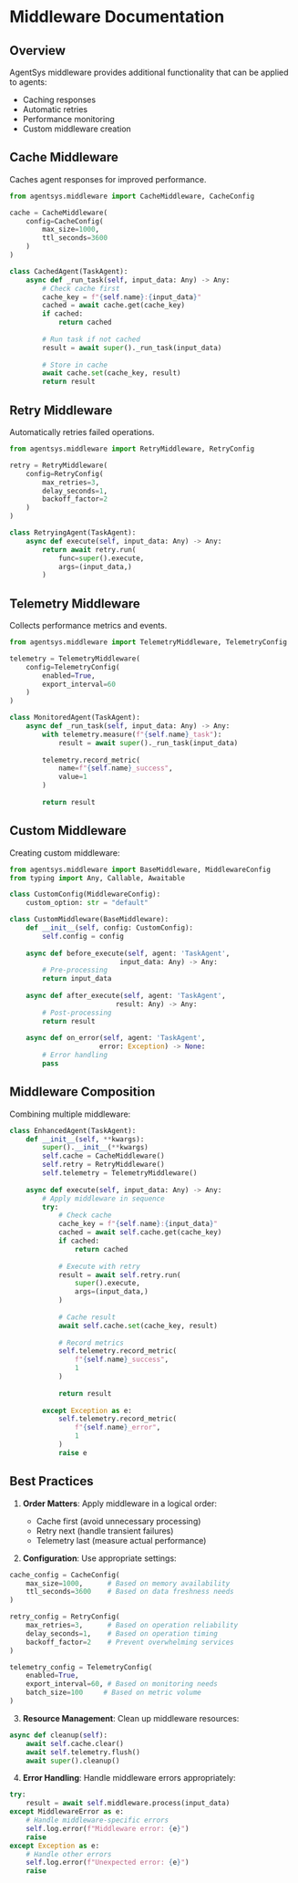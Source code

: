 # Middleware Documentation

## Overview

AgentSys middleware provides additional functionality that can be applied to agents:
- Caching responses
- Automatic retries
- Performance monitoring
- Custom middleware creation

## Cache Middleware

Caches agent responses for improved performance.

```python
from agentsys.middleware import CacheMiddleware, CacheConfig

cache = CacheMiddleware(
    config=CacheConfig(
        max_size=1000,
        ttl_seconds=3600
    )
)

class CachedAgent(TaskAgent):
    async def _run_task(self, input_data: Any) -> Any:
        # Check cache first
        cache_key = f"{self.name}:{input_data}"
        cached = await cache.get(cache_key)
        if cached:
            return cached
        
        # Run task if not cached
        result = await super()._run_task(input_data)
        
        # Store in cache
        await cache.set(cache_key, result)
        return result
```

## Retry Middleware

Automatically retries failed operations.

```python
from agentsys.middleware import RetryMiddleware, RetryConfig

retry = RetryMiddleware(
    config=RetryConfig(
        max_retries=3,
        delay_seconds=1,
        backoff_factor=2
    )
)

class RetryingAgent(TaskAgent):
    async def execute(self, input_data: Any) -> Any:
        return await retry.run(
            func=super().execute,
            args=(input_data,)
        )
```

## Telemetry Middleware

Collects performance metrics and events.

```python
from agentsys.middleware import TelemetryMiddleware, TelemetryConfig

telemetry = TelemetryMiddleware(
    config=TelemetryConfig(
        enabled=True,
        export_interval=60
    )
)

class MonitoredAgent(TaskAgent):
    async def _run_task(self, input_data: Any) -> Any:
        with telemetry.measure(f"{self.name}_task"):
            result = await super()._run_task(input_data)
            
        telemetry.record_metric(
            name=f"{self.name}_success",
            value=1
        )
        
        return result
```

## Custom Middleware

Creating custom middleware:

```python
from agentsys.middleware import BaseMiddleware, MiddlewareConfig
from typing import Any, Callable, Awaitable

class CustomConfig(MiddlewareConfig):
    custom_option: str = "default"

class CustomMiddleware(BaseMiddleware):
    def __init__(self, config: CustomConfig):
        self.config = config
    
    async def before_execute(self, agent: 'TaskAgent', 
                           input_data: Any) -> Any:
        # Pre-processing
        return input_data
    
    async def after_execute(self, agent: 'TaskAgent',
                          result: Any) -> Any:
        # Post-processing
        return result
    
    async def on_error(self, agent: 'TaskAgent',
                      error: Exception) -> None:
        # Error handling
        pass
```

## Middleware Composition

Combining multiple middleware:

```python
class EnhancedAgent(TaskAgent):
    def __init__(self, **kwargs):
        super().__init__(**kwargs)
        self.cache = CacheMiddleware()
        self.retry = RetryMiddleware()
        self.telemetry = TelemetryMiddleware()
    
    async def execute(self, input_data: Any) -> Any:
        # Apply middleware in sequence
        try:
            # Check cache
            cache_key = f"{self.name}:{input_data}"
            cached = await self.cache.get(cache_key)
            if cached:
                return cached
            
            # Execute with retry
            result = await self.retry.run(
                super().execute,
                args=(input_data,)
            )
            
            # Cache result
            await self.cache.set(cache_key, result)
            
            # Record metrics
            self.telemetry.record_metric(
                f"{self.name}_success",
                1
            )
            
            return result
            
        except Exception as e:
            self.telemetry.record_metric(
                f"{self.name}_error",
                1
            )
            raise e
```

## Best Practices

1. **Order Matters**: Apply middleware in a logical order:
   - Cache first (avoid unnecessary processing)
   - Retry next (handle transient failures)
   - Telemetry last (measure actual performance)

2. **Configuration**: Use appropriate settings:
```python
cache_config = CacheConfig(
    max_size=1000,      # Based on memory availability
    ttl_seconds=3600    # Based on data freshness needs
)

retry_config = RetryConfig(
    max_retries=3,      # Based on operation reliability
    delay_seconds=1,    # Based on operation timing
    backoff_factor=2    # Prevent overwhelming services
)

telemetry_config = TelemetryConfig(
    enabled=True,
    export_interval=60, # Based on monitoring needs
    batch_size=100     # Based on metric volume
)
```

3. **Resource Management**: Clean up middleware resources:
```python
async def cleanup(self):
    await self.cache.clear()
    await self.telemetry.flush()
    await super().cleanup()
```

4. **Error Handling**: Handle middleware errors appropriately:
```python
try:
    result = await self.middleware.process(input_data)
except MiddlewareError as e:
    # Handle middleware-specific errors
    self.log.error(f"Middleware error: {e}")
    raise
except Exception as e:
    # Handle other errors
    self.log.error(f"Unexpected error: {e}")
    raise
```
